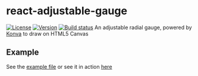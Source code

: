 # react-adjustable-gauge
[![License](https://img.shields.io/npm/l/react-adjustable-gauge.svg)](LICENSE)
[![Version](https://img.shields.io/npm/v/react-adjustable-gauge.svg)](https://www.npmjs.com/package/react-adjustable-gauge)
[![Build status](https://img.shields.io/travis/therealtbs/react-adjustable-gauge.svg)](https://travis-ci.org/therealtbs/react-adjustable-gauge)
An adjustable radial gauge, powered by [Konva](https://github.com/konvajs/konva) to draw on HTML5 Canvas

## Example
See the [example file](example/index.js)
or see it in action [here](https://therealtbs.github.io/react-adjustable-gauge/)
